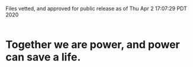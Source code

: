 Files vetted, and approved for public release as of Thu Apr  2 17:07:29 PDT 2020<br><br><h1>Together we are power, and power can save a life.</h1>
